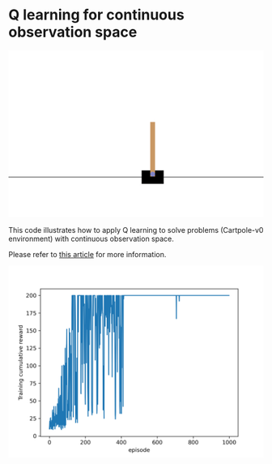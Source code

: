 # Q learning for continuous observation space

![cartpole](plots/cartpole.gif)

This code illustrates how to apply Q learning to solve problems (Cartpole-v0 environment) with continuous observation space.

Please refer to [this article](https://www.datasparked.com/reinforcement%20learning/Q-learning-for-continuous-state-problems/) for more information.

![Qlearning_cartpole](plots/Qlearning_cartpole.png)

